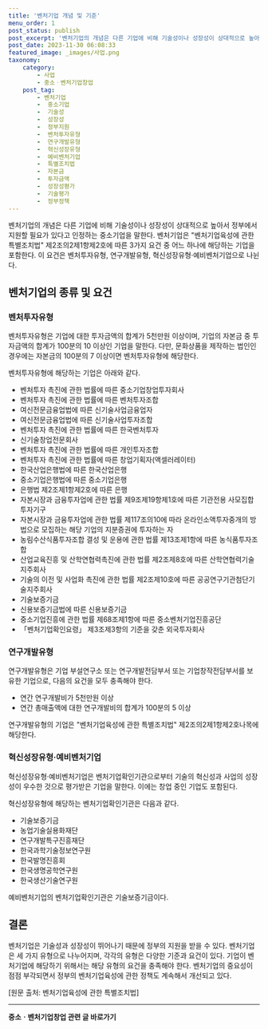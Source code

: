 ```yaml
---
title: '벤처기업 개념 및 기준'
menu_order: 1
post_status: publish
post_excerpt: '벤처기업의 개념은 다른 기업에 비해 기술성이나 성장성이 상대적으로 높아서 정부에서 지원할 필요가 있다고 인정하는 중소기업을 말한다. 벤처기업은  벤처기업육성에 관한 특별조치법  제2조의2제1항제2호에 따른 3가지 요건 중 어느 하나에 해당하는 기업을 포함한다. 이 요건은 벤처투자유형, 연구개발유형, 혁신성장유형 예비벤처기업으로 나뉜다.'
post_date: 2023-11-30 06:08:33
featured_image: _images/사업.png
taxonomy:
    category:
        - 사업
        - 중소ㆍ벤처기업창업
    post_tag:
        - 벤처기업
        -  중소기업
        -  기술성
        -  성장성
        -  정부지원
        -  벤처투자유형
        -  연구개발유형
        -  혁신성장유형
        -  예비벤처기업
        -  특별조치법
        -  자본금
        -  투자금액
        -  성장성평가
        -  기술평가
        -  정부정책
---
```



벤처기업의 개념은 다른 기업에 비해 기술성이나 성장성이 상대적으로 높아서 정부에서 지원할 필요가 있다고 인정하는 중소기업을 말한다. 벤처기업은 "벤처기업육성에 관한 특별조치법" 제2조의2제1항제2호에 따른 3가지 요건 중 어느 하나에 해당하는 기업을 포함한다. 이 요건은 벤처투자유형, 연구개발유형, 혁신성장유형·예비벤처기업으로 나뉜다.

## 벤처기업의 종류 및 요건

### 벤처투자유형

벤처투자유형은 기업에 대한 투자금액의 합계가 5천만원 이상이며, 기업의 자본금 중 투자금액의 합계가 100분의 10 이상인 기업을 말한다. 다만, 문화상품을 제작하는 법인인 경우에는 자본금의 100분의 7 이상이면 벤처투자유형에 해당한다.

벤처투자유형에 해당하는 기업은 아래와 같다.

- 벤처투자 촉진에 관한 법률에 따른 중소기업창업투자회사
- 벤처투자 촉진에 관한 법률에 따른 벤처투자조합
- 여신전문금융업법에 따른 신기술사업금융업자
- 여신전문금융업법에 따른 신기술사업투자조합
- 벤처투자 촉진에 관한 법률에 따른 한국벤처투자
- 신기술창업전문회사
- 벤처투자 촉진에 관한 법률에 따른 개인투자조합
- 벤처투자 촉진에 관한 법률에 따른 창업기획자(액셀러레이터)
- 한국산업은행법에 따른 한국산업은행
- 중소기업은행법에 따른 중소기업은행
- 은행법 제2조제1항제2호에 따른 은행
- 자본시장과 금융투자업에 관한 법률 제9조제19항제1호에 따른 기관전용 사모집합투자기구
- 자본시장과 금융투자업에 관한 법률 제117조의10에 따라 온라인소액투자중개의 방법으로 모집하는 해당 기업의 지분증권에 투자하는 자
- 농림수산식품투자조합 결성 및 운용에 관한 법률 제13조제1항에 따른 농식품투자조합
- 산업교육진흥 및 산학연협력촉진에 관한 법률 제2조제8호에 따른 산학연협력기술지주회사
- 기술의 이전 및 사업화 촉진에 관한 법률 제2조제10호에 따른 공공연구기관첨단기술지주회사
- 기술보증기금
- 신용보증기금법에 따른 신용보증기금
- 중소기업진흥에 관한 법률 제68조제1항에 따른 중소벤처기업진흥공단
- 「벤처기업확인요령」 제3조제3항의 기준을 갖춘 외국투자회사

### 연구개발유형

연구개발유형은 기업 부설연구소 또는 연구개발전담부서 또는 기업창작전담부서를 보유한 기업으로, 다음의 요건을 모두 충족해야 한다.

- 연간 연구개발비가 5천만원 이상
- 연간 총매출액에 대한 연구개발비의 합계가 100분의 5 이상

연구개발유형의 기업은 "벤처기업육성에 관한 특별조치법" 제2조의2제1항제2호나목에 해당한다.

### 혁신성장유형·예비벤처기업

혁신성장유형·예비벤처기업은 벤처기업확인기관으로부터 기술의 혁신성과 사업의 성장성이 우수한 것으로 평가받은 기업을 말한다. 이에는 창업 중인 기업도 포함된다.

혁신성장유형에 해당하는 벤처기업확인기관은 다음과 같다.

- 기술보증기금
- 농업기술실용화재단
- 연구개발특구진흥재단
- 한국과학기술정보연구원
- 한국발명진흥회
- 한국생명공학연구원
- 한국생산기술연구원

예비벤처기업의 벤처기업확인기관은 기술보증기금이다.

## 결론

벤처기업은 기술성과 성장성이 뛰어나기 때문에 정부의 지원을 받을 수 있다. 벤처기업은 세 가지 유형으로 나누어지며, 각각의 유형은 다양한 기준과 요건이 있다. 기업이 벤처기업에 해당하기 위해서는 해당 유형의 요건을 충족해야 한다. 벤처기업의 중요성이 점점 부각되면서 정부의 벤처기업육성에 관한 정책도 계속해서 개선되고 있다.

\[원문 출처: 벤처기업육성에 관한 특별조치법\]


<!-- wp:separator -->
<hr class="wp-block-separator has-alpha-channel-opacity"/>
<!-- /wp:separator -->

<!-- wp:group {"backgroundColor":"base","layout":{"type":"constrained"}} -->
<div class="wp-block-group has-base-background-color has-background"><!-- wp:paragraph {"align":"center","fontSize":"medium"} -->
<p class="has-text-align-center has-large-font-size"><strong>중소ㆍ벤처기업창업 관련 글 바로가기</strong></p>
<!-- /wp:paragraph -->


<!-- wp:latest-posts
{"categories":[{"id":27141,"count":19,"description":"","link":"https://uknowlaw.com/category/%ec%a4%91%ec%86%8c%e3%86%8d%eb%b2%a4%ec%b2%98%ea%b8%b0%ec%97%85%ec%b0%bd%ec%97%85/","name":"중소ㆍ벤처기업창업","slug":"중소ㆍ벤처기업창업","taxonomy":"category","parent":0,"meta":[],"_links":{"self":[{"href":"https://uknowlaw.com/wp-json/wp/v2/categories/27141"}],"collection":[{"href":"https://uknowlaw.com/wp-json/wp/v2/categories"}],"about":[{"href":"https://uknowlaw.com/wp-json/wp/v2/taxonomies/category"}],"wp:post_type":[{"href":"https://uknowlaw.com/wp-json/wp/v2/posts?categories=27141"}],"curies":[{"name":"wp","href":"https://api.w.org/{rel}","templated":true}]}}],"postsToShow":100,"excerptLength":28,"postLayout":"grid","columns":2,"featuredImageAlign":"left","featuredImageSizeSlug":"large","fontSize":"small"} /--></div>
<!-- /wp:group -->